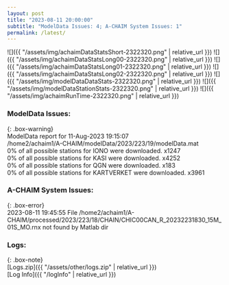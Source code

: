 ```yaml
---
layout: post
title: "2023-08-11 20:00:00"
subtitle: "ModelData Issues: 4; A-CHAIM System Issues: 1"
permalink: /latest/
---
```


![]({{ "/assets/img/achaimDataStatsShort-2322320.png" | relative_url }})
![]({{ "/assets/img/achaimDataStatsLong00-2322320.png" | relative_url }})
![]({{ "/assets/img/achaimDataStatsLong01-2322320.png" | relative_url }})
![]({{ "/assets/img/achaimDataStatsLong02-2322320.png" | relative_url }})
![]({{ "/assets/img/modelDataDataStats-2322320.png" | relative_url }})
![]({{ "/assets/img/modelDataStationStats-2322320.png" | relative_url }})
![]({{ "/assets/img/achaimRunTime-2322320.png" | relative_url }})


### ModelData Issues:  
  
{: .box-warning}  
 ModelData report for 11-Aug-2023 19:15:07   
 /home2/achaim1/A-CHAIM/modelData/2023/223/19/modelData.mat   
 0% of all possible stations for IONO were downloaded. x1247   
 0% of all possible stations for KASI were downloaded. x4252   
 0% of all possible stations for QGN were downloaded. x183   
 0% of all possible stations for KARTVERKET were downloaded. x3961   
  
### A-CHAIM System Issues:  
  
{: .box-error}  
2023-08-11 19:45:55 File /home2/achaim1/A-CHAIM/processed/2023/223/18/CHAIN/CHIC00CAN_R_20232231830_15M_01S_MO.rnx not found by Matlab dir  

### Logs:  
  
{: .box-note}  
[Logs.zip]({{ "/assets/other/logs.zip" | relative_url }})  
[Log Info]({{ "/logInfo" | relative_url }})  
